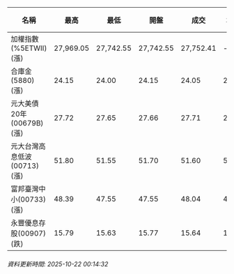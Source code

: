 | 名稱 | 最高 | 最低 | 開盤 | 成交 | 均價 | 成交金額(億) | 昨收 | 漲跌幅 | 漲跌 | 總量 | 昨量 | 振幅 |
| -------- | -------- | -------- | -------- |-------- | -------- | -------- |-------- |-------- |-------- | -------- | -------- |-------- |
|加權指數(%5ETWII) (漲)|27,969.05|27,742.55|27,742.55|27,752.41|-|5,147.71|27,688.63|0.23%|63.78|8,443,273|0|0.82%|
|合庫金(5880) (漲)|24.15|24.00|24.15|24.05|24.05|1.31|24.00|0.21%|0.05|5,460|8,266|0.62%|
|元大美債20年(00679B) (漲)|27.72|27.65|27.66|27.71|27.68|7.90|27.44|0.98%|0.27|28,535|35,632|0.26%|
|元大台灣高息低波(00713) (漲)|51.80|51.55|51.70|51.60|51.69|6.51|51.50|0.19%|0.10|12,590|11,513|0.49%|
|富邦臺灣中小(00733) (漲)|48.39|47.55|47.55|48.04|48.21|0.817|47.52|1.09%|0.52|1,694|882|1.77%|
|永豐優息存股(00907) (跌)|15.79|15.63|15.77|15.64|15.69|0.163|15.67|0.19%|0.03|1,037|849|1.02%|
###### 資料更新時間: 2025-10-22 00:14:32